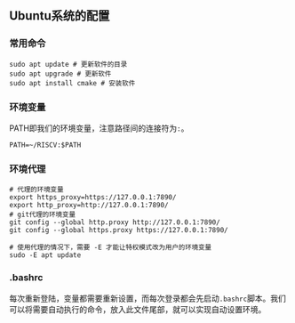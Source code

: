 ## Ubuntu系统的配置

### 常用命令

```shell
sudo apt update # 更新软件的目录
sudo apt upgrade # 更新软件
sudo apt install cmake # 安装软件
```

### 环境变量

PATH即我们的环境变量，注意路径间的连接符为`:`。
```shell
PATH=~/RISCV:$PATH
```

### 环境代理

```shell
# 代理的环境变量
export https_proxy=https://127.0.0.1:7890/
export http_proxy=http://127.0.0.1:7890/
# git代理的环境变量
git config --global http.proxy http://127.0.0.1:7890/
git config --global https.proxy https://127.0.0.1:7890/

# 使用代理的情况下，需要 -E 才能让特权模式改为用户的环境变量
sudo -E apt update
```

### .bashrc

每次重新登陆，变量都需要重新设置，而每次登录都会先启动`.bashrc`脚本。我们可以将需要自动执行的命令，放入此文件尾部，就可以实现自动设置环境。
